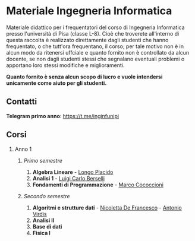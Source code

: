 # Materiale Ingegneria Informatica 

Materiale didattico per i frequentatori del corso di Ingegneria Informatica presso l'università di Pisa (classe L-8). Cioè che troverete all'interno di questa raccolta è realizzato direttamente dagli studenti che hanno frequentato, o che tutt'ora frequentano, il corso; per tale motivo non è in alcun modo da ritenersi uffciale e quanto fornito non è controllato da alcun docente, se non dagli studenti stessi che segnalano eventuali problemi o apportano loro stessi modifiche e miglioramenti.

**Quanto fornito è senza alcun scopo di lucro e vuole intendersi unicamente come aiuto per gli studenti.**



## Contatti

**Telegram primo anno**: https://t.me/inginfunipi


## Corsi
1. Anno 1
      1. _Primo semestre_
         1. **Algebra Lineare** - [Longo Placido](http://pagine.dm.unipi.it/alan/)
         1. **Analisi 1** - [Luigi Carlo Berselli](http://pagine.dm.unipi.it/berselli/dida/maindida.html)
         1. **Fondamenti di Programmazione** - [Marco Cococcioni](http://www.iet.unipi.it/m.cococcioni/)
         
      1. _Secondo semestre_
         1. **Algoritmi e strutture dati** - [Nicoletta De Francesco](http://www.iet.unipi.it/n.defrancesco/) - [Antonio Virdis](http://www.iet.unipi.it/a.virdis/algoritmi.html)
         1. **Analisi II**
         1. **Base di dati**
         1. **Fisica I**

